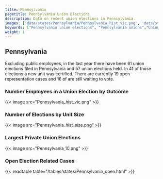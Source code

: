 ```yaml
---
title: Pennsylvania
pagetitle: Pennsylvania Union Elections
description: Data on recent union elections in Pennsylvania.
images: ['data/states/Pennsylvania/Pennsylvania_hist_vic.png', 'data/states/Pennsylvania/Pennsylvania_hist_size.png', 'data/states/Pennsylvania/Pennsylvania_10.png']
keywords: ["Pennsylvania union elections", "Pennsylvania unions","Union elections"]
weight: 1
---
```

##  Pennsylvania

Excluding public employees, in the last year there have been 61 union elections filed in Pennsylvania and 57 union elections held. In 41 of those elections a new unit was certified. There are currently 19 open representation cases and 16 of are still waiting to vote.

### Number Employees in a Union Election by Outcome
{{< image src="Pennsylvania_hist_vic.png" >}}

### Number of Elections by Unit Size
{{< image src="Pennsylvania_hist_size.png" >}}

### Largest Private Union Elections
{{< image src="Pennsylvania_10.png" >}}

### Open Election Related Cases
{{< readtable table="/tables/states/Pennsylvania_open.html" >}}

